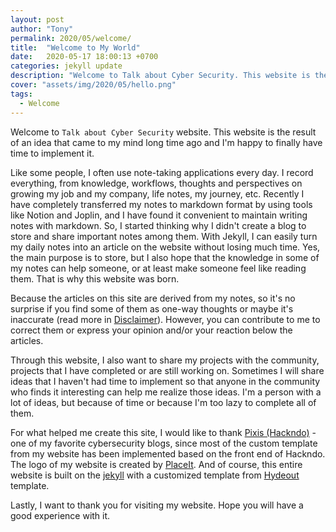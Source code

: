 ```yaml
---
layout: post
author: "Tony"
permalink: 2020/05/welcome/
title:  "Welcome to My World"
date:   2020-05-17 18:00:13 +0700
categories: jekyll update
description: "Welcome to Talk about Cyber Security. This website is the result of an idea that came to my mind long time ago, the main purpose is to store my notes about everything in my life and work"
cover: "assets/img/2020/05/hello.png"
tags:
  - Welcome
---
```


Welcome to `Talk about Cyber Security` website. This website is the result of an idea that came to my mind long time ago and I'm happy to finally have time to implement it.

<!--more-->

Like some people, I often use note-taking applications every day. I record everything, from knowledge, workflows, thoughts and perspectives on growing my job and my company, life notes, my journey, etc. Recently I have completely transferred my notes to markdown format by using tools like Notion and Joplin, and I have found it convenient to maintain writing notes with markdown. So, I started thinking why I didn't create a blog to store and share important notes among them. With Jekyll, I can easily turn my daily notes into an article on the website without losing much time. Yes, the main purpose is to store, but I also hope that the knowledge in some of my notes can help someone, or at least make someone feel like reading them. That is why this website was born.

Because the articles on this site are derived from my notes, so it's no surprise if you find some of them as one-way thoughts or maybe it's inaccurate (read more in [Disclaimer](/Disclaimer)). However, you can contribute to me to correct them or express your opinion and/or your reaction below the articles.

Through this website, I also want to share my projects with the community, projects that I have completed or are still working on. Sometimes I will share ideas that I haven't had time to implement so that anyone in the community who finds it interesting can help me realize those ideas. I'm a person with a lot of ideas, but because of time or because I'm too lazy to complete all of them.

For what helped me create this site, I would like to thank [Pixis (Hackndo)](https://en.hackndo.com/) - one of my favorite cybersecurity blogs, since most of the custom template from my website has been implemented based on the front end of Hackndo. The logo of my website is created by [PlaceIt](https://placeit.net/). And of course, this entire website is built on the [jekyll](https://jekyllrb.com/) with a customized template from [Hydeout](https://github.com/fongandrew/hydeout) template.

Lastly, I want to thank you for visiting my website. Hope you will have a good experience with it.
